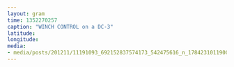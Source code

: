 ```yaml
---
layout: gram
time: 1352270257
caption: "WINCH CONTROL on a DC-3"
latitude: 
longitude: 
media:
- media/posts/201211/11191093_692152837574173_542475616_n_17842310119000351.jpg
---
```

